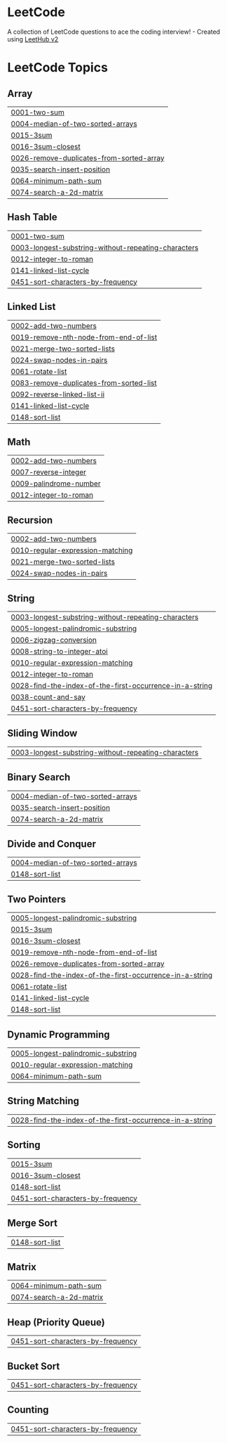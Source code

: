 # LeetCode
A collection of LeetCode questions to ace the coding interview! - Created using [LeetHub v2](https://github.com/arunbhardwaj/LeetHub-2.0)

<!---LeetCode Topics Start-->
# LeetCode Topics
## Array
|  |
| ------- |
| [0001-two-sum](https://github.com/Shlok-Dwivedi/LeetCode/tree/master/0001-two-sum) |
| [0004-median-of-two-sorted-arrays](https://github.com/Shlok-Dwivedi/LeetCode/tree/master/0004-median-of-two-sorted-arrays) |
| [0015-3sum](https://github.com/Shlok-Dwivedi/LeetCode/tree/master/0015-3sum) |
| [0016-3sum-closest](https://github.com/Shlok-Dwivedi/LeetCode/tree/master/0016-3sum-closest) |
| [0026-remove-duplicates-from-sorted-array](https://github.com/Shlok-Dwivedi/LeetCode/tree/master/0026-remove-duplicates-from-sorted-array) |
| [0035-search-insert-position](https://github.com/Shlok-Dwivedi/LeetCode/tree/master/0035-search-insert-position) |
| [0064-minimum-path-sum](https://github.com/Shlok-Dwivedi/LeetCode/tree/master/0064-minimum-path-sum) |
| [0074-search-a-2d-matrix](https://github.com/Shlok-Dwivedi/LeetCode/tree/master/0074-search-a-2d-matrix) |
## Hash Table
|  |
| ------- |
| [0001-two-sum](https://github.com/Shlok-Dwivedi/LeetCode/tree/master/0001-two-sum) |
| [0003-longest-substring-without-repeating-characters](https://github.com/Shlok-Dwivedi/LeetCode/tree/master/0003-longest-substring-without-repeating-characters) |
| [0012-integer-to-roman](https://github.com/Shlok-Dwivedi/LeetCode/tree/master/0012-integer-to-roman) |
| [0141-linked-list-cycle](https://github.com/Shlok-Dwivedi/LeetCode/tree/master/0141-linked-list-cycle) |
| [0451-sort-characters-by-frequency](https://github.com/Shlok-Dwivedi/LeetCode/tree/master/0451-sort-characters-by-frequency) |
## Linked List
|  |
| ------- |
| [0002-add-two-numbers](https://github.com/Shlok-Dwivedi/LeetCode/tree/master/0002-add-two-numbers) |
| [0019-remove-nth-node-from-end-of-list](https://github.com/Shlok-Dwivedi/LeetCode/tree/master/0019-remove-nth-node-from-end-of-list) |
| [0021-merge-two-sorted-lists](https://github.com/Shlok-Dwivedi/LeetCode/tree/master/0021-merge-two-sorted-lists) |
| [0024-swap-nodes-in-pairs](https://github.com/Shlok-Dwivedi/LeetCode/tree/master/0024-swap-nodes-in-pairs) |
| [0061-rotate-list](https://github.com/Shlok-Dwivedi/LeetCode/tree/master/0061-rotate-list) |
| [0083-remove-duplicates-from-sorted-list](https://github.com/Shlok-Dwivedi/LeetCode/tree/master/0083-remove-duplicates-from-sorted-list) |
| [0092-reverse-linked-list-ii](https://github.com/Shlok-Dwivedi/LeetCode/tree/master/0092-reverse-linked-list-ii) |
| [0141-linked-list-cycle](https://github.com/Shlok-Dwivedi/LeetCode/tree/master/0141-linked-list-cycle) |
| [0148-sort-list](https://github.com/Shlok-Dwivedi/LeetCode/tree/master/0148-sort-list) |
## Math
|  |
| ------- |
| [0002-add-two-numbers](https://github.com/Shlok-Dwivedi/LeetCode/tree/master/0002-add-two-numbers) |
| [0007-reverse-integer](https://github.com/Shlok-Dwivedi/LeetCode/tree/master/0007-reverse-integer) |
| [0009-palindrome-number](https://github.com/Shlok-Dwivedi/LeetCode/tree/master/0009-palindrome-number) |
| [0012-integer-to-roman](https://github.com/Shlok-Dwivedi/LeetCode/tree/master/0012-integer-to-roman) |
## Recursion
|  |
| ------- |
| [0002-add-two-numbers](https://github.com/Shlok-Dwivedi/LeetCode/tree/master/0002-add-two-numbers) |
| [0010-regular-expression-matching](https://github.com/Shlok-Dwivedi/LeetCode/tree/master/0010-regular-expression-matching) |
| [0021-merge-two-sorted-lists](https://github.com/Shlok-Dwivedi/LeetCode/tree/master/0021-merge-two-sorted-lists) |
| [0024-swap-nodes-in-pairs](https://github.com/Shlok-Dwivedi/LeetCode/tree/master/0024-swap-nodes-in-pairs) |
## String
|  |
| ------- |
| [0003-longest-substring-without-repeating-characters](https://github.com/Shlok-Dwivedi/LeetCode/tree/master/0003-longest-substring-without-repeating-characters) |
| [0005-longest-palindromic-substring](https://github.com/Shlok-Dwivedi/LeetCode/tree/master/0005-longest-palindromic-substring) |
| [0006-zigzag-conversion](https://github.com/Shlok-Dwivedi/LeetCode/tree/master/0006-zigzag-conversion) |
| [0008-string-to-integer-atoi](https://github.com/Shlok-Dwivedi/LeetCode/tree/master/0008-string-to-integer-atoi) |
| [0010-regular-expression-matching](https://github.com/Shlok-Dwivedi/LeetCode/tree/master/0010-regular-expression-matching) |
| [0012-integer-to-roman](https://github.com/Shlok-Dwivedi/LeetCode/tree/master/0012-integer-to-roman) |
| [0028-find-the-index-of-the-first-occurrence-in-a-string](https://github.com/Shlok-Dwivedi/LeetCode/tree/master/0028-find-the-index-of-the-first-occurrence-in-a-string) |
| [0038-count-and-say](https://github.com/Shlok-Dwivedi/LeetCode/tree/master/0038-count-and-say) |
| [0451-sort-characters-by-frequency](https://github.com/Shlok-Dwivedi/LeetCode/tree/master/0451-sort-characters-by-frequency) |
## Sliding Window
|  |
| ------- |
| [0003-longest-substring-without-repeating-characters](https://github.com/Shlok-Dwivedi/LeetCode/tree/master/0003-longest-substring-without-repeating-characters) |
## Binary Search
|  |
| ------- |
| [0004-median-of-two-sorted-arrays](https://github.com/Shlok-Dwivedi/LeetCode/tree/master/0004-median-of-two-sorted-arrays) |
| [0035-search-insert-position](https://github.com/Shlok-Dwivedi/LeetCode/tree/master/0035-search-insert-position) |
| [0074-search-a-2d-matrix](https://github.com/Shlok-Dwivedi/LeetCode/tree/master/0074-search-a-2d-matrix) |
## Divide and Conquer
|  |
| ------- |
| [0004-median-of-two-sorted-arrays](https://github.com/Shlok-Dwivedi/LeetCode/tree/master/0004-median-of-two-sorted-arrays) |
| [0148-sort-list](https://github.com/Shlok-Dwivedi/LeetCode/tree/master/0148-sort-list) |
## Two Pointers
|  |
| ------- |
| [0005-longest-palindromic-substring](https://github.com/Shlok-Dwivedi/LeetCode/tree/master/0005-longest-palindromic-substring) |
| [0015-3sum](https://github.com/Shlok-Dwivedi/LeetCode/tree/master/0015-3sum) |
| [0016-3sum-closest](https://github.com/Shlok-Dwivedi/LeetCode/tree/master/0016-3sum-closest) |
| [0019-remove-nth-node-from-end-of-list](https://github.com/Shlok-Dwivedi/LeetCode/tree/master/0019-remove-nth-node-from-end-of-list) |
| [0026-remove-duplicates-from-sorted-array](https://github.com/Shlok-Dwivedi/LeetCode/tree/master/0026-remove-duplicates-from-sorted-array) |
| [0028-find-the-index-of-the-first-occurrence-in-a-string](https://github.com/Shlok-Dwivedi/LeetCode/tree/master/0028-find-the-index-of-the-first-occurrence-in-a-string) |
| [0061-rotate-list](https://github.com/Shlok-Dwivedi/LeetCode/tree/master/0061-rotate-list) |
| [0141-linked-list-cycle](https://github.com/Shlok-Dwivedi/LeetCode/tree/master/0141-linked-list-cycle) |
| [0148-sort-list](https://github.com/Shlok-Dwivedi/LeetCode/tree/master/0148-sort-list) |
## Dynamic Programming
|  |
| ------- |
| [0005-longest-palindromic-substring](https://github.com/Shlok-Dwivedi/LeetCode/tree/master/0005-longest-palindromic-substring) |
| [0010-regular-expression-matching](https://github.com/Shlok-Dwivedi/LeetCode/tree/master/0010-regular-expression-matching) |
| [0064-minimum-path-sum](https://github.com/Shlok-Dwivedi/LeetCode/tree/master/0064-minimum-path-sum) |
## String Matching
|  |
| ------- |
| [0028-find-the-index-of-the-first-occurrence-in-a-string](https://github.com/Shlok-Dwivedi/LeetCode/tree/master/0028-find-the-index-of-the-first-occurrence-in-a-string) |
## Sorting
|  |
| ------- |
| [0015-3sum](https://github.com/Shlok-Dwivedi/LeetCode/tree/master/0015-3sum) |
| [0016-3sum-closest](https://github.com/Shlok-Dwivedi/LeetCode/tree/master/0016-3sum-closest) |
| [0148-sort-list](https://github.com/Shlok-Dwivedi/LeetCode/tree/master/0148-sort-list) |
| [0451-sort-characters-by-frequency](https://github.com/Shlok-Dwivedi/LeetCode/tree/master/0451-sort-characters-by-frequency) |
## Merge Sort
|  |
| ------- |
| [0148-sort-list](https://github.com/Shlok-Dwivedi/LeetCode/tree/master/0148-sort-list) |
## Matrix
|  |
| ------- |
| [0064-minimum-path-sum](https://github.com/Shlok-Dwivedi/LeetCode/tree/master/0064-minimum-path-sum) |
| [0074-search-a-2d-matrix](https://github.com/Shlok-Dwivedi/LeetCode/tree/master/0074-search-a-2d-matrix) |
## Heap (Priority Queue)
|  |
| ------- |
| [0451-sort-characters-by-frequency](https://github.com/Shlok-Dwivedi/LeetCode/tree/master/0451-sort-characters-by-frequency) |
## Bucket Sort
|  |
| ------- |
| [0451-sort-characters-by-frequency](https://github.com/Shlok-Dwivedi/LeetCode/tree/master/0451-sort-characters-by-frequency) |
## Counting
|  |
| ------- |
| [0451-sort-characters-by-frequency](https://github.com/Shlok-Dwivedi/LeetCode/tree/master/0451-sort-characters-by-frequency) |
<!---LeetCode Topics End-->